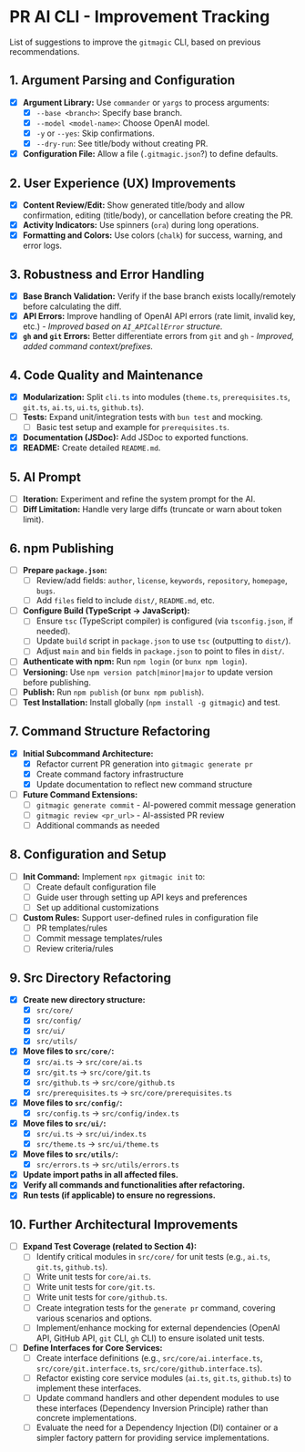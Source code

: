 # PR AI CLI - Improvement Tracking

List of suggestions to improve the `gitmagic` CLI, based on previous recommendations.

## 1. Argument Parsing and Configuration

- [x] **Argument Library:** Use `commander` or `yargs` to process arguments:
  - [x] `--base <branch>`: Specify base branch.
  - [x] `--model <model-name>`: Choose OpenAI model.
  - [x] `-y` or `--yes`: Skip confirmations.
  - [x] `--dry-run`: See title/body without creating PR.
- [x] **Configuration File:** Allow a file (`.gitmagic.json`?) to define defaults.

## 2. User Experience (UX) Improvements

- [x] **Content Review/Edit:** Show generated title/body and allow confirmation, editing (title/body), or cancellation before creating the PR.
- [x] **Activity Indicators:** Use spinners (`ora`) during long operations.
- [x] **Formatting and Colors:** Use colors (`chalk`) for success, warning, and error logs.

## 3. Robustness and Error Handling

- [x] **Base Branch Validation:** Verify if the base branch exists locally/remotely before calculating the diff.
- [x] **API Errors:** Improve handling of OpenAI API errors (rate limit, invalid key, etc.) - *Improved based on `AI_APICallError` structure.*
- [x] **`gh` and `git` Errors:** Better differentiate errors from `git` and `gh` - *Improved, added command context/prefixes.*

## 4. Code Quality and Maintenance

- [x] **Modularization:** Split `cli.ts` into modules (`theme.ts`, `prerequisites.ts`, `git.ts`, `ai.ts`, `ui.ts`, `github.ts`).
- [ ] **Tests:** Expand unit/integration tests with `bun test` and mocking.
  - [ ] Basic test setup and example for `prerequisites.ts`.
- [x] **Documentation (JSDoc):** Add JSDoc to exported functions.
- [x] **README:** Create detailed `README.md`.

## 5. AI Prompt

- [ ] **Iteration:** Experiment and refine the system prompt for the AI.
- [ ] **Diff Limitation:** Handle very large diffs (truncate or warn about token limit).

## 6. npm Publishing

- [ ] **Prepare `package.json`:**
  - [ ] Review/add fields: `author`, `license`, `keywords`, `repository`, `homepage`, `bugs`.
  - [ ] Add `files` field to include `dist/`, `README.md`, etc.
- [ ] **Configure Build (TypeScript -> JavaScript):**
  - [ ] Ensure `tsc` (TypeScript compiler) is configured (via `tsconfig.json`, if needed).
  - [ ] Update `build` script in `package.json` to use `tsc` (outputting to `dist/`).
  - [ ] Adjust `main` and `bin` fields in `package.json` to point to files in `dist/`.
- [ ] **Authenticate with npm:** Run `npm login` (or `bunx npm login`).
- [ ] **Versioning:** Use `npm version patch|minor|major` to update version before publishing.
- [ ] **Publish:** Run `npm publish` (or `bunx npm publish`).
- [ ] **Test Installation:** Install globally (`npm install -g gitmagic`) and test.

## 7. Command Structure Refactoring

- [x] **Initial Subcommand Architecture:**
  - [x] Refactor current PR generation into `gitmagic generate pr`
  - [x] Create command factory infrastructure
  - [x] Update documentation to reflect new command structure

- [ ] **Future Command Extensions:**
  - [ ] `gitmagic generate commit` - AI-powered commit message generation
  - [ ] `gitmagic review <pr_url>` - AI-assisted PR review
  - [ ] Additional commands as needed

## 8. Configuration and Setup

- [ ] **Init Command:** Implement `npx gitmagic init` to:
  - [ ] Create default configuration file
  - [ ] Guide user through setting up API keys and preferences
  - [ ] Set up additional customizations
- [ ] **Custom Rules:** Support user-defined rules in configuration file
  - [ ] PR templates/rules
  - [ ] Commit message templates/rules
  - [ ] Review criteria/rules

## 9. Src Directory Refactoring

- [x] **Create new directory structure:**
  - [x] `src/core/`
  - [x] `src/config/`
  - [x] `src/ui/`
  - [x] `src/utils/`
- [x] **Move files to `src/core/`:**
  - [x] `src/ai.ts` -> `src/core/ai.ts`
  - [x] `src/git.ts` -> `src/core/git.ts`
  - [x] `src/github.ts` -> `src/core/github.ts`
  - [x] `src/prerequisites.ts` -> `src/core/prerequisites.ts`
- [x] **Move files to `src/config/`:**
  - [x] `src/config.ts` -> `src/config/index.ts`
- [x] **Move files to `src/ui/`:**
  - [x] `src/ui.ts` -> `src/ui/index.ts`
  - [x] `src/theme.ts` -> `src/ui/theme.ts`
- [x] **Move files to `src/utils/`:**
  - [x] `src/errors.ts` -> `src/utils/errors.ts`
- [x] **Update import paths in all affected files.**
- [x] **Verify all commands and functionalities after refactoring.**
- [x] **Run tests (if applicable) to ensure no regressions.**

## 10. Further Architectural Improvements

- [ ] **Expand Test Coverage (related to Section 4):**
  - [ ] Identify critical modules in `src/core/` for unit tests (e.g., `ai.ts`, `git.ts`, `github.ts`).
  - [ ] Write unit tests for `core/ai.ts`.
  - [ ] Write unit tests for `core/git.ts`.
  - [ ] Write unit tests for `core/github.ts`.
  - [ ] Create integration tests for the `generate pr` command, covering various scenarios and options.
  - [ ] Implement/enhance mocking for external dependencies (OpenAI API, GitHub API, `git` CLI, `gh` CLI) to ensure isolated unit tests.
- [ ] **Define Interfaces for Core Services:**
  - [ ] Create interface definitions (e.g., `src/core/ai.interface.ts`, `src/core/git.interface.ts`, `src/core/github.interface.ts`).
  - [ ] Refactor existing core service modules (`ai.ts`, `git.ts`, `github.ts`) to implement these interfaces.
  - [ ] Update command handlers and other dependent modules to use these interfaces (Dependency Inversion Principle) rather than concrete implementations.
  - [ ] Evaluate the need for a Dependency Injection (DI) container or a simpler factory pattern for providing service implementations. 